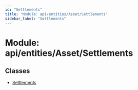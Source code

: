 ```yaml
---
id: "Settlements"
title: "Module: api/entities/Asset/Settlements"
sidebar_label: "Settlements"
---
```


# Module: api/entities/Asset/Settlements

## Classes

- [Settlements](../../../../../classes/API/Entities/Asset/Settlements/Settlements.md)
